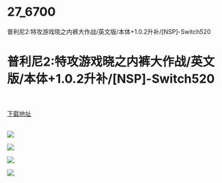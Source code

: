 # 27_6700
普利尼2:特攻游戏晓之内裤大作战/英文版/本体+1.0.2升补/[NSP]-Switch520
# 普利尼2:特攻游戏晓之内裤大作战/英文版/本体+1.0.2升补/[NSP]-Switch520
 <br/></br>
[下载地址](https://www.switch520.cc/article/6700 "下载地址")
<br/></br>

<p><span><strong><img src="https://www.switch520.cc/muke_img/upload_art_editor_20201015-1_78e7a12419519a01274fe83d89d23ca9.jpg"></strong></span></p>
<p><span><strong><img src="https://www.switch520.cc/muke_img/upload_art_editor_20201015-1_88a933f08f757aebe7c015d9dcde8057.jpg"></strong></span></p>
<p><span><strong><img src="https://www.switch520.cc/muke_img/upload_art_editor_20201015-1_d06d716ea1dafa868b31daa41a0b6305.jpg"></strong></span></p>
<p><span><strong><img src="https://www.switch520.cc/muke_img/upload_art_editor_20201015-1_1de1c590a0403c731b9de71d053465e4.jpg"></strong></span></p>
<p></p>
<p></p>
